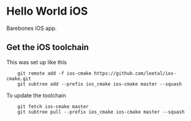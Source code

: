 Hello World iOS
===============

Barebones iOS app.

Get the iOS toolchain
---------------------

This was set up like this

```
    git remote add -f ios-cmake https://github.com/leetal/ios-cmake.git
    git subtree add --prefix ios_cmake ios-cmake master --squash
```

To update the toolchain

```
    git fetch ios-cmake master
    git subtree pull --prefix ios_cmake ios-cmake master --squash
```
